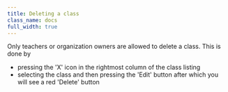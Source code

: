 ```yaml
---
title: Deleting a class
class_name: docs
full_width: true
---
```


Only teachers or organization owners are allowed to delete a class. This is done by 

- pressing the 'X' icon in the rightmost column of the class listing
- selecting the class and then pressing the 'Edit' button after which you will see a red 'Delete' button

